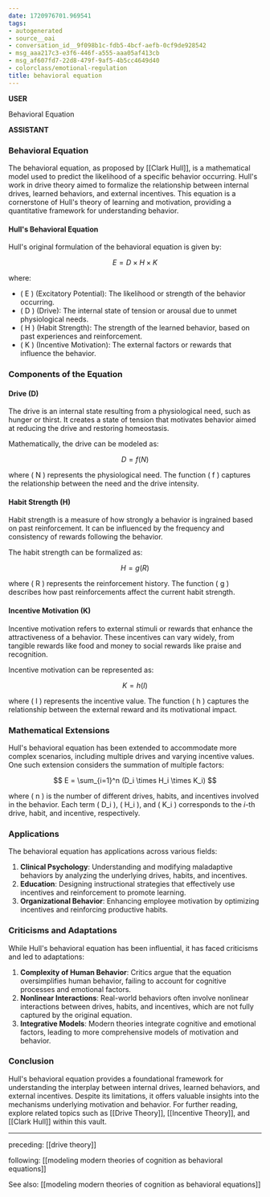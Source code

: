 ```yaml
---
date: 1720976701.969541
tags:
- autogenerated
- source__oai
- conversation_id__9f098b1c-fdb5-4bcf-aefb-0cf9de928542
- msg_aaa217c3-e3f6-446f-a555-aaa05af413cb
- msg_af607fd7-22d8-479f-9af5-4b5cc4649d40
- colorclass/emotional-regulation
title: behavioral equation
---
```


**USER**

Behavioral Equation


**ASSISTANT**

### Behavioral Equation

The behavioral equation, as proposed by [[Clark Hull]], is a mathematical model used to predict the likelihood of a specific behavior occurring. Hull's work in drive theory aimed to formalize the relationship between internal drives, learned behaviors, and external incentives. This equation is a cornerstone of Hull's theory of learning and motivation, providing a quantitative framework for understanding behavior.

#### Hull's Behavioral Equation

Hull's original formulation of the behavioral equation is given by:

$$
E = D \times H \times K
$$

where:
- \( E \) (Excitatory Potential): The likelihood or strength of the behavior occurring.
- \( D \) (Drive): The internal state of tension or arousal due to unmet physiological needs.
- \( H \) (Habit Strength): The strength of the learned behavior, based on past experiences and reinforcement.
- \( K \) (Incentive Motivation): The external factors or rewards that influence the behavior.

### Components of the Equation

#### Drive (D)

The drive is an internal state resulting from a physiological need, such as hunger or thirst. It creates a state of tension that motivates behavior aimed at reducing the drive and restoring homeostasis.

Mathematically, the drive can be modeled as:

$$
D = f(N)
$$

where \( N \) represents the physiological need. The function \( f \) captures the relationship between the need and the drive intensity.

#### Habit Strength (H)

Habit strength is a measure of how strongly a behavior is ingrained based on past reinforcement. It can be influenced by the frequency and consistency of rewards following the behavior.

The habit strength can be formalized as:

$$
H = g(R)
$$

where \( R \) represents the reinforcement history. The function \( g \) describes how past reinforcements affect the current habit strength.

#### Incentive Motivation (K)

Incentive motivation refers to external stimuli or rewards that enhance the attractiveness of a behavior. These incentives can vary widely, from tangible rewards like food and money to social rewards like praise and recognition.

Incentive motivation can be represented as:

$$
K = h(I)
$$

where \( I \) represents the incentive value. The function \( h \) captures the relationship between the external reward and its motivational impact.

### Mathematical Extensions

Hull's behavioral equation has been extended to accommodate more complex scenarios, including multiple drives and varying incentive values. One such extension considers the summation of multiple factors:

$$
E = \sum_{i=1}^n (D_i \times H_i \times K_i)
$$

where \( n \) is the number of different drives, habits, and incentives involved in the behavior. Each term \( D_i \), \( H_i \), and \( K_i \) corresponds to the $i$-th drive, habit, and incentive, respectively.

### Applications

The behavioral equation has applications across various fields:

1. **Clinical Psychology**: Understanding and modifying maladaptive behaviors by analyzing the underlying drives, habits, and incentives.
2. **Education**: Designing instructional strategies that effectively use incentives and reinforcement to promote learning.
3. **Organizational Behavior**: Enhancing employee motivation by optimizing incentives and reinforcing productive habits.

### Criticisms and Adaptations

While Hull's behavioral equation has been influential, it has faced criticisms and led to adaptations:

1. **Complexity of Human Behavior**: Critics argue that the equation oversimplifies human behavior, failing to account for cognitive processes and emotional factors.
2. **Nonlinear Interactions**: Real-world behaviors often involve nonlinear interactions between drives, habits, and incentives, which are not fully captured by the original equation.
3. **Integrative Models**: Modern theories integrate cognitive and emotional factors, leading to more comprehensive models of motivation and behavior.

### Conclusion

Hull's behavioral equation provides a foundational framework for understanding the interplay between internal drives, learned behaviors, and external incentives. Despite its limitations, it offers valuable insights into the mechanisms underlying motivation and behavior. For further reading, explore related topics such as [[Drive Theory]], [[Incentive Theory]], and [[Clark Hull]] within this vault.


---

preceding: [[drive theory]]  


following: [[modeling modern theories of cognition as behavioral equations]]

See also: [[modeling modern theories of cognition as behavioral equations]]